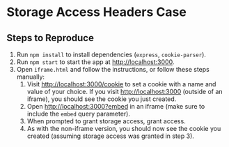 # Storage Access Headers Case

## Steps to Reproduce

1. Run `npm install` to install dependencies (`express`, `cookie-parser`).
2. Run `npm start` to start the app at [http://localhost:3000](http://localhost:3000).
3. Open `iframe.html` and follow the instructions, or follow these steps manually:
   1. Visit [http://localhost:3000/cookie](http://localhost:3000/cookie) to set a cookie with a name and value of your choice. If you visit [http://localhost:3000](http://localhost:3000) (outside of an iframe), you should see the cookie you just created.
   2. Open [http://localhost:3000?embed](http://localhost:3000?embed) in an iframe (make sure to include the `embed` query parameter).
   3. When prompted to grant storage access, grant access.
   4. As with the non-iframe version, you should now see the cookie you created (assuming storage access was granted in step 3).
